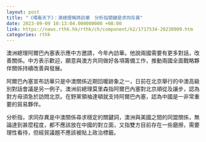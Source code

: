 ```yaml
---
layout: post
title: "《環看天下》：澳總理稱將訪華　分析指關鍵是求同存異"
date: 2023-09-09 10:13:04.000000000 +08:00
link: https://news.rthk.hk/rthk/ch/component/k2/1717534-20230909.htm
categories: rthk
---
```


澳洲總理阿爾巴內塞表示應中方邀請，今年內訪華。他說兩國需要有更多對話，改善關係。中方表示歡迎，願意與澳方共同做好各項籌備工作，推動兩國全面戰略夥伴關係持續改善與發展。

阿爾巴內塞宣布訪華只是中澳關係近期回暖跡象之一，日前在北京舉行的中澳高級別對話會議是另一例子。澳洲前總理莫里森指阿爾巴內塞對北京順從及讓步，認為對方毋須急於訪問北京。在野黨領袖達頓就支持阿爾巴內塞，認為中國是一非常重要的貿易夥伴。

分析指，求同存異是中澳關係尋求穩定的關鍵詞，澳洲與美國之間的同盟關係，無論達到甚麼程度，都不應該放在中國的對立面，又指雙方目前存在一些磨擦，需要理性看待，但經貿議題不應該被貼上政治標籤。
